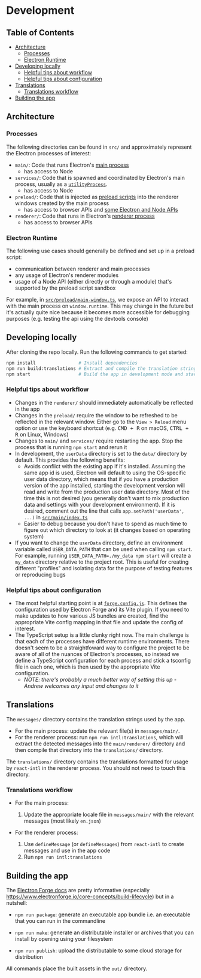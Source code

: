 # Development

## Table of Contents

- [Architecture](#architecture)
  - [Processes](#processes)
  - [Electron Runtime](#electron-runtime)
- [Developing locally](#developing-locally)
  - [Helpful tips about workflow](#helpful-tips-about-workflow)
  - [Helpful tips about configuration](#helpful-tips-about-configuration)
- [Translations](#translations)
  - [Translations workflow](#translations-workflow)
- [Building the app](#building-the-app)

## Architecture

### Processes

The following directories can be found in `src/` and approximately represent the Electron processes of interest:

- `main/`: Code that runs Electron's [main process](https://www.electronjs.org/docs/latest/tutorial/process-model#the-main-process)
  - has access to Node
- `services/`: Code that is spawned and coordinated by Electron's main process, usually as a [`utilityProcess`](https://www.electronjs.org/docs/latest/api/utility-process).
  - has access to Node
- `preload/`: Code that is injected as [preload scripts](https://www.electronjs.org/docs/latest/tutorial/process-model#preload-scripts) into the renderer windows created by the main process
  - has access to browser APIs and [some Electron and Node APIs](https://www.electronjs.org/docs/latest/tutorial/sandbox#preload-scripts)
- `renderer/`: Code that runs in Electron's [renderer process](https://www.electronjs.org/docs/latest/tutorial/process-model#the-renderer-process)
  - has access to browser APIs

### Electron Runtime

The following use cases should generally be defined and set up in a preload script:

- communication between renderer and main processes
- any usage of Electron's renderer modules
- usage of a Node API (either directly or through a module) that's supported by the preload script sandbox

For example, in [`src/preload/main-window.ts`](../src/preload/main-window.ts), we expose an API to interact with the main process on `window.runtime`. This may change in the future but it's actually quite nice because it becomes more accessible for debugging purposes (e.g. testing the api using the devtools console)

## Developing locally

After cloning the repo locally. Run the following commands to get started:

```sh
npm install                # Install dependencies
npm run build:translations # Extract and compile the translation strings by the renderer
npm start                  # Build the app in development mode and start the development server
```

### Helpful tips about workflow

- Changes in the `renderer/` should immediately automatically be reflected in the app
- Changes in the `preload/` require the window to be refreshed to be reflected in the relevant window. Either go to the `View > Reload` menu option or use the keyboard shortcut (e.g. <kbd>CMD + R</kbd> on macOS, <kbd>CTRL + R</kbd> on Linux, Windows)
- Changes to `main/` and `services/` require restarting the app. Stop the process that is running `npm start` and rerun it
- In development, the `userData` directory is set to the `data/` directory by default. This provides the following benefits:
  - Avoids conflict with the existing app if it's installed. Assuming the same app id is used, Electron will default to using the OS-specific user data directory, which means that if you have a production version of the app installed, starting the development version will read and write from the production user data directory. Most of the time this is not desired (you generally don't want to mix production data and settings with your development environment). If it is desired, comment out the line that calls `app.setPath('userData', ...)` in [`src/main/index.ts`](../src/main/index.ts)
  - Easier to debug because you don't have to spend as much time to figure out which directory to look at (it changes based on operating system)
- If you want to change the `userData` directory, define an environment variable called `USER_DATA_PATH` that can be used when calling `npm start`. For example, running `USER_DATA_PATH=./my_data npm start` will create a `my_data` directory relative to the project root. This is useful for creating different "profiles" and isolating data for the purpose of testing features or reproducing bugs

### Helpful tips about configuration

- The most helpful starting point is at [`forge.config.js`](/forge.config.js). This defines the configuration used by Electron Forge and its Vite plugin. If you need to make updates to how various JS bundles are created, find the appropriate Vite config mapping in that file and update the config of interest.
- The TypeScript setup is a little clunky right now. The main challenge is that each of the processes have different runtime environments. There doesn't seem to be a straightfoward way to configure the project to be aware of all of the nuances of Electron's processes, so instead we define a TypeScript configuration for each process and stick a tsconfig file in each one, which is then used by the appropriate Vite configuration.
  - _NOTE: there's probably a much better way of setting this up - Andrew welcomes any input and changes to it_

## Translations

The `messages/` directory contains the translation strings used by the app.

- For the main process: update the relevant file(s) in `messages/main/`.
- For the renderer process: run `npm run intl:translations`, which will extract the detected messages into the `main/renderer/` directory and then compile that directory into the `translations/` directory.

The `translations/` directory contains the translations formatted for usage by `react-intl` in the renderer process. You should not need to touch this directory.

### Translations workflow

- For the main process:

  1. Update the appropriate locale file in `messages/main/` with the relevant messages (most likely `en.json`)

- For the renderer process:

  1. Use `defineMessage` (or `defineMessages`) from `react-intl` to create messages and use in the app code
  2. Run `npm run intl:translations`

## Building the app

The [Electron Forge docs](https://www.electronforge.io/) are pretty informative (especially https://www.electronforge.io/core-concepts/build-lifecycle) but in a nutshell:

- `npm run package`: generate an executable app bundle i.e. an executable that you can run in the commandline

- `npm run make`: generate an distributable installer or archives that you can install by opening using your filesystem

- `npm run publish`: upload the distributable to some cloud storage for distribution

All commands place the built assets in the `out/` directory.
